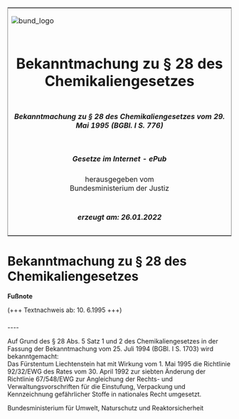 <span id="DECKBLATT.html"></span>

<table border="0" frame="border" width="100%">

<tr valign="top">

<td align="left">

![bund\_logo](BfJ_2021_Web_de_de.gif)

</td>

<td align="right">

 

</td>

</tr>

<tr align="center" valign="middle">

<td colspan="2">

# Bekanntmachung zu § 28 des Chemikaliengesetzes

</td>

</tr>

<tr align="center" valign="middle">

<td colspan="2">

##### Bekanntmachung zu § 28 des Chemikaliengesetzes vom 29. Mai 1995 (BGBl. I S. 776)

</td>

</tr>

<tr align="center" valign="middle">

<td colspan="2">

  
  

##### Gesetze im Internet - ePub  
  
herausgegeben vom  
Bundesministerium der Justiz

</td>

</tr>

<tr align="center" valign="bottom">

<td colspan="2">

  
  

##### erzeugt am: 26.01.2022

</td>

</tr>

</table>

<span id="BJNR077600995.html"></span>

# Bekanntmachung zu § 28 des Chemikaliengesetzes

<div>

  
**Fußnote**

<div class="jnhtml">

<div>

<div class="jurAbsatz">

(+++ Textnachweis ab: 10. 6.1995 +++)

</div>

</div>

</div>

</div>

<span id="BJNR077600995BJNE000100000.html"></span>

###   
\----

<div>

<div class="jnhtml">

<div>

<div class="jurAbsatz">

Auf Grund des § 28 Abs. 5 Satz 1 und 2 des Chemikaliengesetzes in der
Fassung der Bekanntmachung vom 25. Juli 1994 (BGBl. I S. 1703) wird
bekanntgemacht:  
Das Fürstentum Liechtenstein hat mit Wirkung vom 1. Mai 1995 die
Richtlinie 92/32/EWG des Rates vom 30. April 1992 zur siebten Änderung
der Richtlinie 67/548/EWG zur Angleichung der Rechts- und
Verwaltungsvorschriften für die Einstufung, Verpackung und Kennzeichnung
gefährlicher Stoffe in nationales Recht umgesetzt.

</div>

<div class="jurAbsatz">

Bundesministerium für Umwelt, Naturschutz und Reaktorsicherheit

</div>

</div>

</div>

</div>
